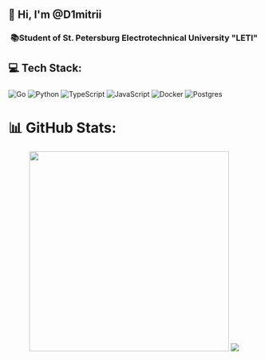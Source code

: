 ## 👋 Hi, I'm @D1mitrii

<h3 align="center"> 📚Student of St. Petersburg Electrotechnical University "LETI"</h3>

## 💻 Tech Stack:
### 
![Go](https://img.shields.io/badge/go-%2300ADD8.svg?style=for-the-badge&logo=go&logoColor=white)
![Python](https://img.shields.io/badge/python-3670A0?style=for-the-badge&logo=python&logoColor=ffdd54)
![TypeScript](https://img.shields.io/badge/typescript-%23007ACC.svg?style=for-the-badge&logo=typescript&logoColor=white)
![JavaScript](https://img.shields.io/badge/javascript-%23323330.svg?style=for-the-badge&logo=javascript&logoColor=%23F7DF1E)
![Docker](https://img.shields.io/badge/docker-%230db7ed.svg?style=for-the-badge&logo=docker&logoColor=white)
![Postgres](https://img.shields.io/badge/postgres-%23316192.svg?style=for-the-badge&logo=postgresql&logoColor=white)
# 📊 GitHub Stats:
<div align="center">
    <img width="400px" src="https://github-readme-streak-stats.herokuapp.com/?user=d1mitrii&theme=dracula&hide_border=true"/>
    <img src="https://github-readme-stats.vercel.app/api/top-langs/?username=d1mitrii&theme=dracula&hide_border=true&include_all_commits=false&count_private=false&layout=compact" />
</div>